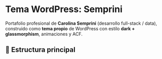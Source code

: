 # Tema WordPress: Semprini

Portafolio profesional de **Carolina Semprini** (desarrollo full-stack / data), construido como **tema propio** de WordPress con estilo **dark + glassmorphism**, animaciones y ACF.

## 📁 Estructura principal

